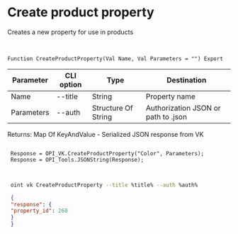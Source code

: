 ﻿---
sidebar_position: 2
---

# Create product property
 Creates a new property for use in products


<br/>


`Function CreateProductProperty(Val Name, Val Parameters = "") Export`

 | Parameter | CLI option | Type | Destination |
 |-|-|-|-|
 | Name | --title | String | Property name |
 | Parameters | --auth | Structure Of String | Authorization JSON or path to .json |

 
 Returns: Map Of KeyAndValue - Serialized JSON response from VK 





```bsl title="Code example"
 
 Response = OPI_VK.CreateProductProperty("Color", Parameters);
 Response = OPI_Tools.JSONString(Response);
 
```
	


```sh title="CLI command example"
 
 oint vk CreateProductProperty --title %title% --auth %auth%

```

```json title="Result"
 {
 "response": {
 "property_id": 260
 }
 }
```
